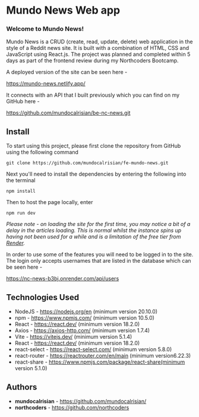 # Mundo News Web app

### Welcome to Mundo News! ###

Mundo News is a CRUD (create, read, update, delete) web application in the style of a Reddit news site. It is built with a combination of HTML, CSS and JavaScript using React.js. The project was planned and completed within 5 days as part of the frontend review during my Northcoders Bootcamp.

A deployed version of the site can be seen here - 

https://mundo-news.netlify.app/

It connects with an API that I built previously which you can find on my GitHub here - 

https://github.com/mundocalrisian/be-nc-news.git

## Install

To start using this project, please first clone the repository from GitHub using the following command

    git clone https://github.com/mundocalrisian/fe-mundo-news.git

Next you'll need to install the dependencies by entering the following into the terminal

    npm install

Then to host the page locally, enter

    npm run dev

*Please note - on loading the site for the first time, you may notice a bit of a delay in the articles loading. This is normal whilst the instance spins up having not been used for a while and is a limitation of the free tier from [Render](https://render.com/).*

In order to use some of the features you will need to be logged in to the site. The login only accepts usernames that are listed in the database which can be seen here - 

https://nc-news-b3bj.onrender.com/api/users

## Technologies Used

-   NodeJS - https://nodejs.org/en (minimum version 20.10.0)
-   npm - https://www.npmjs.com/ (minimum version 10.5.0)
-   React - https://react.dev/ (minimum version 18.2.0)
-   Axios - https://axios-http.com/ (minimum version 1.7.4)
-   Vite - https://vitejs.dev/ (minimum version 5.1.4)
-   React - https://react.dev/ (minimum version 18.2.0)
-   react-select - https://react-select.com/ (minimum version 5.8.0)
-   react-router - https://reactrouter.com/en/main (minimum version6.22.3)
-   react-share - https://www.npmjs.com/package/react-share(minimum version 5.1.0)

## Authors
- **mundocalrisian** - https://github.com/mundocalrisian/
- **northcoders** - https://github.com/northcoders
